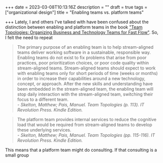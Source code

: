 +++
date = 2023-03-08T10:13:16Z
description = ""
draft = true
tags = ["organizational design"]
title = "Enabling teams vs. platform teams"

+++
Lately, I and others I've talked with have been confused about the distinction between enabling and platform teams in the book ["Team Topologies: Organizing Business and Technology Teams for Fast Flow"](https://www.amazon.com/Team-Topologies-Organizing-Business-Technology/dp/1942788819). So, I felt the need to repeat 

> The primary purpose of an enabling team is to help stream-aligned teams deliver working software in a sustainable, responsible way. Enabling teams do not exist to fix problems that arise from poor practices, poor prioritization choices, or poor code quality within stream-aligned teams. Stream-aligned teams should expect to work with enabling teams only for short periods of time (weeks or months) in order to increase their capabilities around a new technology, concept, or approach. After the new skills and understanding have been embedded in the stream-aligned team, the enabling team will stop daily interaction with the stream-aligned team, switching their focus to a different team.  
> _- Skelton, Matthew; Pais, Manuel. Team Topologies (p. 113). IT Revolution Press. Kindle Edition._

> The platform team provides internal services to reduce the cognitive load that would be required from stream-aligned teams to develop these underlying services.  
> _- Skelton, Matthew; Pais, Manuel. Team Topologies (pp. 115-116). IT Revolution Press. Kindle Edition._

This means that a platform team might do consulting. If that  consulting is a small group